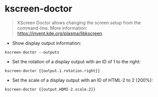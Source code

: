# kscreen-doctor

> KScreen Doctor allows changing the screen setup from the command-line.
> More information: <https://invent.kde.org/plasma/libkscreen>.

- Show display output information:

`kscreen-doctor --outputs`

- Set the rotation of a display output with an ID of 1 to the right:

`kscreen-doctor {{output.1.rotation.right}}`

- Set the scale of a display output with an ID of HTML-2 to 2 (200%):

`kscreen-doctor {{output.HDMI-2.scale.2}}`
